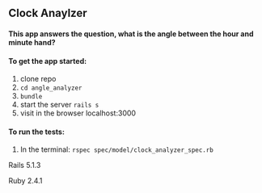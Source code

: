 ## Clock Anaylzer
#### This app answers the question, what is the angle between the hour and minute hand?

#### To get the app started:
1. clone repo
2. `cd angle_analyzer`
3. `bundle` 
4. start the server `rails s`
4. visit in the browser localhost:3000

#### To run the tests:
1. In the terminal: `rspec spec/model/clock_analyzer_spec.rb` 

Rails 5.1.3

Ruby 2.4.1



